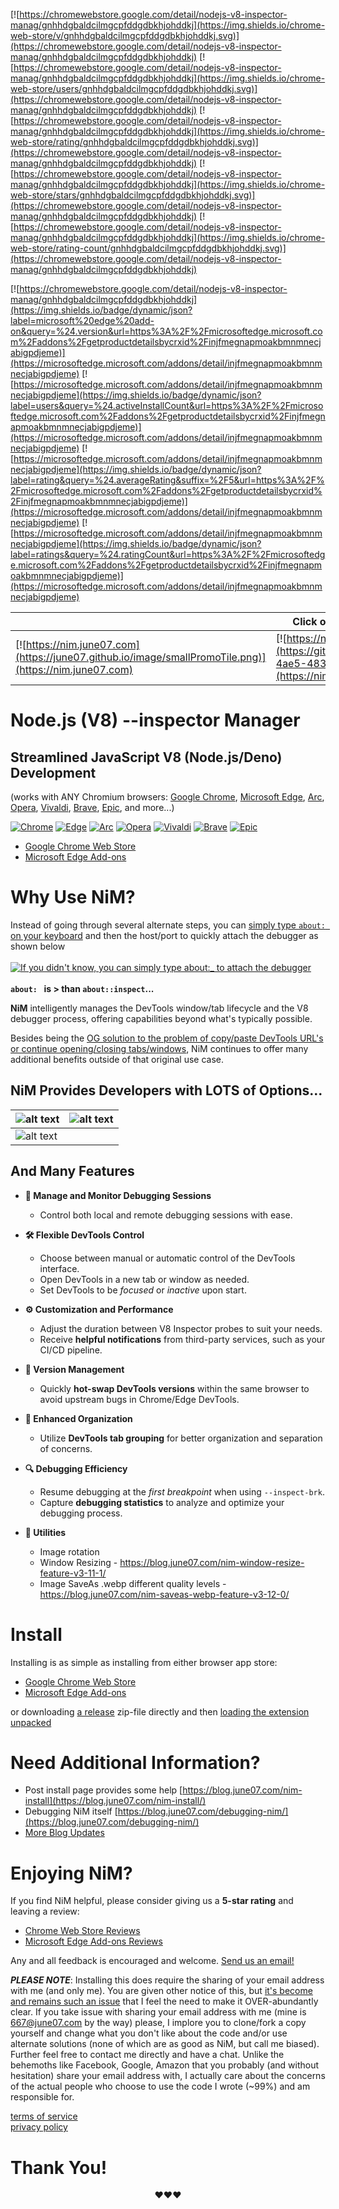 [![https://chromewebstore.google.com/detail/nodejs-v8-inspector-manag/gnhhdgbaldcilmgcpfddgdbkhjohddkj](https://img.shields.io/chrome-web-store/v/gnhhdgbaldcilmgcpfddgdbkhjohddkj.svg)](https://chromewebstore.google.com/detail/nodejs-v8-inspector-manag/gnhhdgbaldcilmgcpfddgdbkhjohddkj)
[![https://chromewebstore.google.com/detail/nodejs-v8-inspector-manag/gnhhdgbaldcilmgcpfddgdbkhjohddkj](https://img.shields.io/chrome-web-store/users/gnhhdgbaldcilmgcpfddgdbkhjohddkj.svg)](https://chromewebstore.google.com/detail/nodejs-v8-inspector-manag/gnhhdgbaldcilmgcpfddgdbkhjohddkj)
[![https://chromewebstore.google.com/detail/nodejs-v8-inspector-manag/gnhhdgbaldcilmgcpfddgdbkhjohddkj](https://img.shields.io/chrome-web-store/rating/gnhhdgbaldcilmgcpfddgdbkhjohddkj.svg)](https://chromewebstore.google.com/detail/nodejs-v8-inspector-manag/gnhhdgbaldcilmgcpfddgdbkhjohddkj)
[![https://chromewebstore.google.com/detail/nodejs-v8-inspector-manag/gnhhdgbaldcilmgcpfddgdbkhjohddkj](https://img.shields.io/chrome-web-store/stars/gnhhdgbaldcilmgcpfddgdbkhjohddkj.svg)](https://chromewebstore.google.com/detail/nodejs-v8-inspector-manag/gnhhdgbaldcilmgcpfddgdbkhjohddkj)
[![https://chromewebstore.google.com/detail/nodejs-v8-inspector-manag/gnhhdgbaldcilmgcpfddgdbkhjohddkj](https://img.shields.io/chrome-web-store/rating-count/gnhhdgbaldcilmgcpfddgdbkhjohddkj.svg)](https://chromewebstore.google.com/detail/nodejs-v8-inspector-manag/gnhhdgbaldcilmgcpfddgdbkhjohddkj)

[![https://chromewebstore.google.com/detail/nodejs-v8-inspector-manag/gnhhdgbaldcilmgcpfddgdbkhjohddkj](https://img.shields.io/badge/dynamic/json?label=microsoft%20edge%20add-on&query=%24.version&url=https%3A%2F%2Fmicrosoftedge.microsoft.com%2Faddons%2Fgetproductdetailsbycrxid%2Finjfmegnapmoakbmnmnecjabigpdjeme)](https://microsoftedge.microsoft.com/addons/detail/injfmegnapmoakbmnmnecjabigpdjeme)
[![https://microsoftedge.microsoft.com/addons/detail/injfmegnapmoakbmnmnecjabigpdjeme](https://img.shields.io/badge/dynamic/json?label=users&query=%24.activeInstallCount&url=https%3A%2F%2Fmicrosoftedge.microsoft.com%2Faddons%2Fgetproductdetailsbycrxid%2Finjfmegnapmoakbmnmnecjabigpdjeme)](https://microsoftedge.microsoft.com/addons/detail/injfmegnapmoakbmnmnecjabigpdjeme)
[![https://microsoftedge.microsoft.com/addons/detail/injfmegnapmoakbmnmnecjabigpdjeme](https://img.shields.io/badge/dynamic/json?label=rating&query=%24.averageRating&suffix=%2F5&url=https%3A%2F%2Fmicrosoftedge.microsoft.com%2Faddons%2Fgetproductdetailsbycrxid%2Finjfmegnapmoakbmnmnecjabigpdjeme)](https://microsoftedge.microsoft.com/addons/detail/injfmegnapmoakbmnmnecjabigpdjeme)
[![https://microsoftedge.microsoft.com/addons/detail/injfmegnapmoakbmnmnecjabigpdjeme](https://img.shields.io/badge/dynamic/json?label=ratings&query=%24.ratingCount&url=https%3A%2F%2Fmicrosoftedge.microsoft.com%2Faddons%2Fgetproductdetailsbycrxid%2Finjfmegnapmoakbmnmnecjabigpdjeme)](https://microsoftedge.microsoft.com/addons/detail/injfmegnapmoakbmnmnecjabigpdjeme)

<!--The ratings badges are currently broken due to [this](https://github.com/badges/shields/issues/5475) and [this](https://github.com/pandawing/node-chrome-web-store-item-property/issues/275#issuecomment-687801815).-->

|| Click on the GIF to see the smoother flowing real thing!   |
|---|---|
|[![https://nim.june07.com](https://june07.github.io/image/smallPromoTile.png)](https://nim.june07.com)|[![https://nim.june07.com](https://github.com/june07/nimv3/assets/11353590/e6f30f3f-4ae5-4831-bafa-392eaeff66fd)](https://nim.june07.com/#asss)|

# Node.js (V8) --inspector Manager
## Streamlined JavaScript V8 (Node.js/Deno) Development

(works with ANY Chromium browsers: [Google Chrome](https://www.google.com/chrome/), [Microsoft Edge](https://www.microsoft.com/edge), [Arc](https://arc.net/), [Opera](https://www.opera.com/), [Vivaldi](https://vivaldi.com/), [Brave](https://brave.com/), [Epic](https://www.epicbrowser.com/), and more...)

[![Chrome](https://img.shields.io/badge/Chrome-4285F4?logo=Google%20Chrome&logoColor=white&style=for-the-badge)](https://chromewebstore.google.com/detail/nodejs-v8-inspector-manag/gnhhdgbaldcilmgcpfddgdbkhjohddkj) [![Edge](https://img.shields.io/badge/Edge-0078D7?logo=Microsoft%20Edge&logoColor=white&style=for-the-badge)](https://microsoftedge.microsoft.com/addons/detail/injfmegnapmoakbmnmnecjabigpdjeme) [![Arc](https://img.shields.io/badge/Arc-005C97?style=for-the-badge&logo=arc)](https://chromewebstore.google.com/detail/nodejs-v8-inspector-manag/gnhhdgbaldcilmgcpfddgdbkhjohddkj) [![Opera](https://img.shields.io/badge/Opera-FF1B2D?logo=Opera&logoColor=white&style=for-the-badge)](https://chromewebstore.google.com/detail/nodejs-v8-inspector-manag/gnhhdgbaldcilmgcpfddgdbkhjohddkj) [![Vivaldi](https://img.shields.io/badge/Vivaldi-FF6F61?style=for-the-badge&logo=vivaldi)](https://chromewebstore.google.com/detail/nodejs-v8-inspector-manag/gnhhdgbaldcilmgcpfddgdbkhjohddkj) [![Brave](https://img.shields.io/badge/Brave-FB542B?logo=Brave&logoColor=white&style=for-the-badge)](https://chromewebstore.google.com/detail/nodejs-v8-inspector-manag/gnhhdgbaldcilmgcpfddgdbkhjohddkj) [![Epic](https://img.shields.io/badge/Epic-009B77?style=for-the-badge)](https://chromewebstore.google.com/detail/nodejs-v8-inspector-manag/gnhhdgbaldcilmgcpfddgdbkhjohddkj)

* [Google Chrome Web Store](https://chromewebstore.google.com/detail/nodejs-v8-inspector-manag/gnhhdgbaldcilmgcpfddgdbkhjohddkj?utm_source=github&utm_medium=readme&utm_campaign=nim&utm_content=1)
* [Microsoft Edge Add-ons](https://microsoftedge.microsoft.com/addons/detail/nodejs-v8-inspector-ma/injfmegnapmoakbmnmnecjabigpdjeme)

# Why Use NiM?
Instead of going through several alternate steps, you can [simply type `about: ` on your keyboard](https://blog.june07.com/just-got/) and then the host/port to quickly attach the debugger as shown below<br><br>
[![If you didn't know, you can simply type about:_<port> to attach the debugger](/images/Screenshot%202024-08-28%20155105.png)](https://blog.june07.com/just-got/)<br><br>
**`about: ` is > than `about::inspect`...**

**NiM** intelligently manages the DevTools window/tab lifecycle and the V8 debugger process, offering capabilities beyond what's typically possible.

Besides being the [OG solution to the problem of copy/paste DevTools URL's or continue opening/closing tabs/windows](https://nim.june07.com/#og), NiM continues to offer many additional benefits outside of that original use case.

## NiM Provides Developers with LOTS of Options...

|![alt text](/images/Screenshot%202024-08-28%20160623.png)|![alt text](/images/Screenshot%202024-08-28%20160756.png)|
|---|---|
![alt text](/images/Screenshot%202024-08-28%20160822.png)||

## And Many Features
- **🔧 Manage and Monitor Debugging Sessions**
  - Control both local and remote debugging sessions with ease.

- **🛠️ Flexible DevTools Control**
  - Choose between manual or automatic control of the DevTools interface.
  - Open DevTools in a new tab or window as needed.
  - Set DevTools to be *focused* or *inactive* upon start.

- **⚙️ Customization and Performance**
  - Adjust the duration between V8 Inspector probes to suit your needs.
  - Receive **helpful notifications** from third-party services, such as your CI/CD pipeline.

- **🔄 Version Management**
  - Quickly **hot-swap DevTools versions** within the same browser to avoid upstream bugs in Chrome/Edge DevTools.

- **📂 Enhanced Organization**
  - Utilize **DevTools tab grouping** for better organization and separation of concerns.

- **🔍 Debugging Efficiency**
  - Resume debugging at the *first breakpoint* when using `--inspect-brk`.
  - Capture **debugging statistics** to analyze and optimize your debugging process.
- **🧰 Utilities**
  - Image rotation
  - Window Resizing - https://blog.june07.com/nim-window-resize-feature-v3-11-1/
  - Image SaveAs .webp different quality levels - https://blog.june07.com/nim-saveas-webp-feature-v3-12-0/



# Install
Installing is as simple as installing from either browser app store:
* [Google Chrome Web Store](https://chromewebstore.google.com/detail/nodejs-v8-inspector-manag/gnhhdgbaldcilmgcpfddgdbkhjohddkj?utm_source=github&utm_medium=readme&utm_campaign=nim&utm_content=1)
* [Microsoft Edge Add-ons](https://microsoftedge.microsoft.com/addons/detail/nodejs-v8-inspector-ma/injfmegnapmoakbmnmnecjabigpdjeme)

or downloading [a release](https://github.com/june07/nimv3/releases) zip-file directly and then [loading the extension unpacked](https://developer.chrome.com/docs/extensions/mv3/getstarted/development-basics/#load-unpacked)

# Need Additional Information?
* Post install page provides some help [https://blog.june07.com/nim-install](https://blog.june07.com/nim-install/)
* Debugging NiM itself [https://blog.june07.com/debugging-nim/](https://blog.june07.com/debugging-nim/)
* [More Blog Updates](https://blog.june07.com/tag/nim/)

# Enjoying NiM?
If you find NiM helpful, please consider giving us a **5-star rating** and leaving a review:
* [Chrome Web Store Reviews](https://chromewebstore.google.com/detail/nodejs-v8-inspector-manag/gnhhdgbaldcilmgcpfddgdbkhjohddkj)
* [Microsoft Edge Add-ons Reviews](https://microsoftedge.microsoft.com/addons/detail/nodejs-v8-inspector-ma/injfmegnapmoakbmnmnecjabigpdjeme)

Any and all feedback is encouraged and welcome. [Send us an email!](mailto:667@june07.com)

***PLEASE NOTE***: Installing this does require the sharing of your email address with me (and only me). You are given other notice of this, but [it's become and remains such an issue](https://blog.june07.com/foff/) that I feel the need to make it OVER-abundantly clear. If you take issue with sharing your email address with me (mine is 667@june07.com by the way) please, I implore you to clone/fork a copy yourself and change what you don't like about the code and/or use alternate solutions (none of which are as good as NiM, but call me biased). Further feel free to contact me directly and have a chat. Unlike the behemoths like Facebook, Google, Amazon that you probably (and without hesitation) share your email address with, I actually care about the concerns of the actual people who choose to use the code I wrote (~99%) and am responsible for.

[terms of service](https://terms.june07.com)<br>
[privacy policy](https://privacy.june07.com)

# Thank You!
<p align="center">❤️❤️❤️</p>
